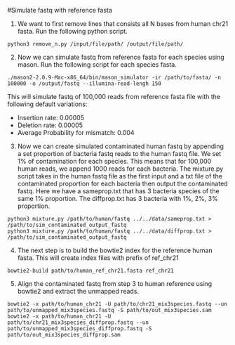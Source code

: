 #Simulate fastq with reference fasta

1. We want to first remove lines that consists all N bases
from human chr21 fasta. Run the following python script.
```shell script
python3 remove_n.py /input/file/path/ /output/file/path/
```  
2. Now we can simulate fastq from reference fasta for
each species using mason. 
Run the following script for each species fasta.  
```shell script
./mason2-2.0.9-Mac-x86_64/bin/mason_simulator -ir /path/to/fasta/ -n 100000 -o /output/fastq --illumina-read-lengh 150
```
This will simulate fastq of 100,000 reads from reference fasta file with the
following default variations:
- Insertion rate: 0.00005
- Deletion rate: 0.00005
- Average Probability for mismatch: 0.004  

3. Now we can create simulated contaminated human fastq
by appending a set proportion of bacteria fastq reads to 
the human fastq file. We set 1% of contamination for each species.
This means that for 100,000 human reads, we append 1000 reads 
for each bacteria. The mixture.py script takes in the human fastq
file as the first input and a txt file of the contaminated proportion 
for each bacteria then output the contaminated fastq.
Here we have a sameprop.txt that has 3 bacteria species of the 
same 1% proportion. The diffprop.txt has 3 bacteria with 1%, 
2%, 3% proportion.
```shell script
python3 mixture.py /path/to/human/fastq ../../data/sameprop.txt > /path/to/sim_contaminated_output_fastq
python3 mixture.py /path/to/human/fastq ../../data/diffprop.txt > /path/to/sim_contaminated_output_fastq
```

4. The next step is to build the bowtie2 index for the
 reference human fasta. This will create index files with 
 prefix of ref_chr21
```shell script
bowtie2-build path/to/human_ref_chr21.fasta ref_chr21
```

5. Align the contaminated fastq from step 3 to human reference 
using bowtie2 and extract the unmapped reads.
```shell script
bowtie2 -x path/to/human_chr21 -U path/to/chr21_mix3species.fastq --un path/to/unmapped_mix3species.fastq -S path/to/out_mix3species.sam
bowtie2 -x path/to/human_chr21 -U path/to/chr21_mix3species_diffprop.fastq --un path/to/unmapped_mix3species_diffprop.fastq -S path/to/out_mix3species_diffprop.sam
```
